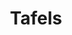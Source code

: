 ---
title: Tafels
logo: img/categories/tafels-text.gif
background: /img/categories/tafels-bg.webp
---